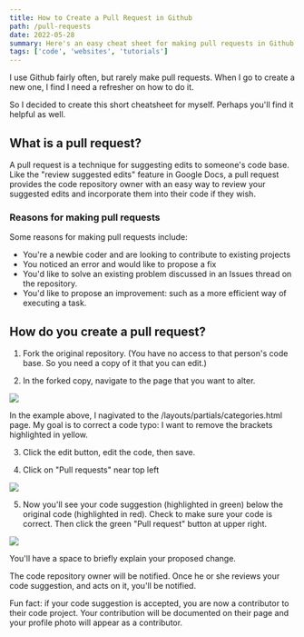 ```yaml
---
title: How to Create a Pull Request in Github
path: /pull-requests
date: 2022-05-28
summary: Here's an easy cheat sheet for making pull requests in Github.
tags: ['code', 'websites', 'tutorials']
---
```


I use Github fairly often, but rarely make pull requests. When I go to create a new one, I find I need a refresher on how to do it. 

So I decided to create this short cheatsheet for myself.  Perhaps you'll find it helpful as well. 

## What is a pull request? 

A pull request is a technique for suggesting edits to someone's code base. Like the "review suggested edits" feature in Google Docs, a pull request provides the code repository owner with an easy way to review your suggested edits and incorporate them into their code if they wish.

### Reasons for making pull requests 

Some reasons for making pull requests include: 

* You're a newbie coder and are looking to contribute to existing projects
* You noticed an error and would like to propose a fix
* You'd like to solve an existing problem discussed in an Issues thread on the repository.
* You'd like to propose an improvement: such as a more efficient way of executing a task. 

## How do you create a pull request? 

1. Fork the original repository. (You have no access to that person's code base. So you need a copy of it that you can edit.)

2. In the forked copy, navigate to the page that you want to alter.

<img src="https://res.cloudinary.com/icecloud7/image/upload/f_auto/v1653749339/SignalFox/github-pull-request-page_ijysu7.png">

In the example above, I nagivated to the /layouts/partials/categories.html page. My goal is to correct a code typo: I want to remove the brackets highlighted in yellow. 

3. Click the edit button, edit the code, then save. 

4. Click on "Pull requests" near top left

<img src="https://res.cloudinary.com/icecloud7/image/upload/f_auto/v1653749340/SignalFox/github-pull-requests-button_ieoino.png">


5. Now you'll see your code suggestion (highlighted in green) below the original code (highlighted in red). Check to make sure your code is correct. Then click the green "Pull request" button at upper right. 

<img src="https://res.cloudinary.com/icecloud7/image/upload/f_auto/v1653749342/SignalFox/pull-request-code-comparison_ivr4se.png">

You'll have a space to briefly explain your proposed change.

The code repository owner will be notified. Once he or she reviews your code suggestion, and acts on it, you'll be notified. 

Fun fact: if your code suggestion is accepted, you are now a contributor to their code project. Your contribution will be documented on their page and your profile photo will appear as a contributor. 
